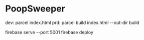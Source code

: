# PoopSweeper

dev: parcel index.html
prd: parcel build index.html --out-dir build

firebase serve --port 5001
firebase deploy